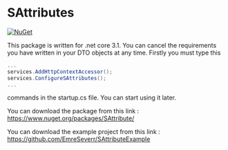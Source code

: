 # SAttributes

[![NuGet](https://img.shields.io/nuget/dt/SAttributes)](https://www.nuget.org/packages/SAttributes/) 

This package is written for .net core 3.1. You can cancel the requirements you have written in your DTO objects at any time.
Firstly you must type this 

```c#
...
services.AddHttpContextAccessor();
services.ConfigureSAttributes();
...
```

commands in the startup.cs file. You can start using it later.

You can download the package from this link : https://www.nuget.org/packages/SAttribute/

You can download the example project from this link : https://github.com/EmreSeverr/SAttributeExample
